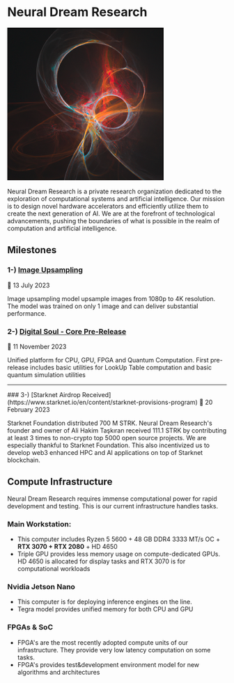 # Neural Dream Research

![Image](https://github.com/NeuralDreamResearch/NeuralDream/blob/main/NeuralDream%20-%20logo.png?raw=true)

Neural Dream Research is a private research organization dedicated to the exploration of computational systems and artificial intelligence. Our mission is to design novel hardware accelerators and efficiently utilize them to create the next generation of AI. We are at the forefront of technological advancements, pushing the boundaries of what is possible in the realm of computation and artificial intelligence.


## Milestones
### 1-) [Image Upsampling](https://github.com/NeuralDreamResearch/ImageUpsampling)
📅 13 July 2023

Image upsampling model upsample images from 1080p to 4K resolution. The model was trained on only 1 image and can deliver substantial performance.

### 2-) [Digital Soul - Core Pre-Release](https://github.com/NeuralDreamResearch/DigitalSoul)
📅 11 November 2023

Unified platform for CPU, GPU, FPGA and Quantum Computation. First pre-release includes basic utilities for LookUp Table computation and basic quantum simulation utilities
<hr>
### 3-) [Starknet Airdrop Received](https://www.starknet.io/en/content/starknet-provisions-program)
📅 20 February 2023

Starknet Foundation distributed 700 M STRK. Neural Dream Research's founder and owner of Ali Hakim Taşkıran received 111.1 STRK by contributing at least 3 times to non-crypto top 5000 open source projects. We are especially thankful to Starknet Foundation. This also incentivized us to develop web3 enhanced HPC and AI applications on top of Starknet blockchain.


## Compute Infrastructure
   Neural Dream Research requires immense computational power for rapid development and testing. This is our current infrastructure handles tasks.
### Main Workstation:
- This computer includes Ryzen 5 5600 + 48 GB DDR4 3333 MT/s OC + **RTX 3070 + RTX 2080** + HD 4650
- Triple GPU provides less memory usage on compute-dedicated GPUs. HD 4650 is allocated for display tasks and RTX 3070 is for computational workloads
### Nvidia Jetson Nano
- This computer is for deploying inference engines on the line.
- Tegra model provides unified memory for both CPU and GPU
### FPGAs & SoC
- FPGA's are the most recently adopted compute units of our infrastructure. They provide very low latency computation on some tasks.
- FPGA's provides test&development environment model for new algorithms and architectures

